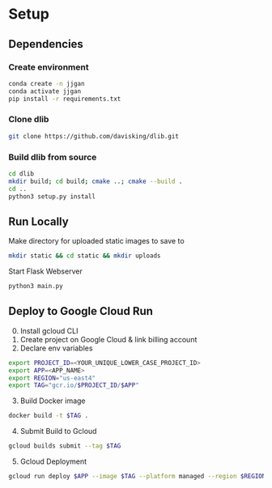 # Setup

## Dependencies
### Create environment
```bash
conda create -n jjgan
conda activate jjgan
pip install -r requirements.txt
```

### Clone dlib
```bash
git clone https://github.com/davisking/dlib.git
```

### Build dlib from source
```bash
cd dlib
mkdir build; cd build; cmake ..; cmake --build .
cd ..
python3 setup.py install
```

## Run Locally
Make directory for uploaded static images to save to
```bash
mkdir static && cd static && mkdir uploads
```
Start Flask Webserver
```bash
python3 main.py
```

## Deploy to Google Cloud Run
0) Install gcloud CLI
1) Create project on Google Cloud & link billing account
2) Declare env variables
```bash
export PROJECT_ID=<YOUR_UNIQUE_LOWER_CASE_PROJECT_ID>
export APP=<APP_NAME>
export REGION="us-east4"
export TAG="gcr.io/$PROJECT_ID/$APP"
```
3) Build Docker image
```bash
docker build -t $TAG .
```
4) Submit Build to Gcloud
```bash
gcloud builds submit --tag $TAG
```
5) Gcloud Deployment
```bash
gcloud run deploy $APP --image $TAG --platform managed --region $REGION --allow-unauthenticated
```
